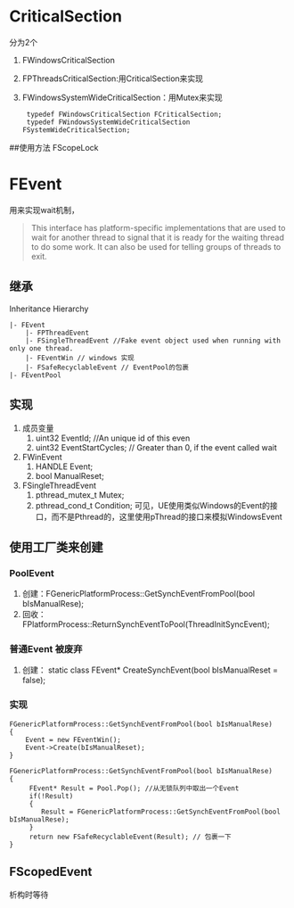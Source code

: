 # CriticalSection 

分为2个
1. FWindowsCriticalSection
2. FPThreadsCriticalSection:用CriticalSection来实现
3. FWindowsSystemWideCriticalSection：用Mutex来实现

		typedef FWindowsCriticalSection FCriticalSection;
		typedef FWindowsSystemWideCriticalSection FSystemWideCriticalSection;
##使用方法
FScopeLock


# FEvent
用来实现wait机制，
>This interface has platform-specific implementations that are used to wait for another thread to signal that it is ready for the waiting thread to do some work. It can also
be used for telling groups of threads to exit.

## 继承
Inheritance Hierarchy

	|- FEvent
		|- FPThreadEvent
		|- FSingleThreadEvent //Fake event object used when running with only one thread.
		|- FEventWin // windows 实现
		|- FSafeRecyclableEvent // EventPool的包裹
	|- FEventPool 
## 实现
1. 成员变量
	1. uint32 EventId; //An unique id of this even
	2. uint32 EventStartCycles; // Greater than 0, if the event called wait
2. FWinEvent
	1. HANDLE Event;
	2. bool ManualReset;
3. FSingleThreadEvent
	1.  pthread_mutex_t Mutex;
    2.  pthread_cond_t Condition;
可见，UE使用类似Windows的Event的接口，而不是Pthread的，这里使用pThread的接口来模拟WindowsEvent

## 使用工厂类来创建

### PoolEvent

1. 创建：FGenericPlatformProcess::GetSynchEventFromPool(bool bIsManualRese);
2. 回收：FPlatformProcess::ReturnSynchEventToPool(ThreadInitSyncEvent);

### 普通Event 被废弃
1. 创建： static class FEvent* CreateSynchEvent(bool bIsManualReset = false); 
### 实现

	FGenericPlatformProcess::GetSynchEventFromPool(bool bIsManualRese)
	{
		Event = new FEventWin();
		Event->Create(bIsManualReset);
	}

	FGenericPlatformProcess::GetSynchEventFromPool(bool bIsManualRese)
	{
		 FEvent* Result = Pool.Pop(); //从无锁队列中取出一个Event
		 if(!Result)
		 {
			Result = FGenericPlatformProcess::GetSynchEventFromPool(bool bIsManualRese);
		 }
		 return new FSafeRecyclableEvent(Result); // 包裹一下
    }
	

## FScopedEvent
析构时等待

